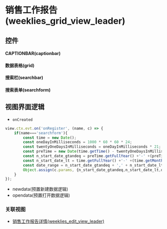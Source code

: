 # 销售工作报告(weeklies_grid_view_leader)  <!-- {docsify-ignore-all} -->



## 控件
#### CAPTIONBAR(captionbar)
#### 数据表格(grid)
#### 搜索栏(searchbar)
#### 搜索表单(searchform)

## 视图界面逻辑
* `onCreated`
```javascript
view.ctx.evt.on('onRegister', (name, c) => {
    if(name==='searchform'){
        const time = new Date();
        const oneDayInMilliseconds = 1000 * 60 * 60 * 24;
        const twentyOneDaysInMilliseconds = oneDayInMilliseconds * 21;
        const preTime = new Date(time.getTime() - twentyOneDaysInMilliseconds);
        const n_start_date_gtandeq = preTime.getFullYear() +'-' +(preTime.getMonth() + 1 < 10 ? '0' + (preTime.getMonth() + 1): preTime.getMonth() + 1) +'-' +(preTime.getDate() < 10 ? '0' + preTime.getDate() : preTime.getDate()) 
        const n_start_date_lt = time.getFullYear() +'-' +(time.getMonth() + 1 < 10 ? '0' + (time.getMonth() + 1): time.getMonth() + 1) +'-' +(time.getDate() < 10 ? '0' + time.getDate() : time.getDate())
        const date_range = n_start_date_gtandeq + ',' + n_start_date_lt;
        Object.assign(c.params, {n_start_date_gtandeq,n_start_date_lt,date_range})
    }
});
```
  * newdata(预置新建数据逻辑)
  * opendata(预置打开数据逻辑)


### 关联视图
  * [销售工作报告详情(weeklies_edit_view_leader)](app/view/weeklies_edit_view_leader)

<script>
 const { createApp } = Vue
  createApp({
    data() {
      return {

      }
    }
  }).use(ElementPlus).mount('#app')
</script>